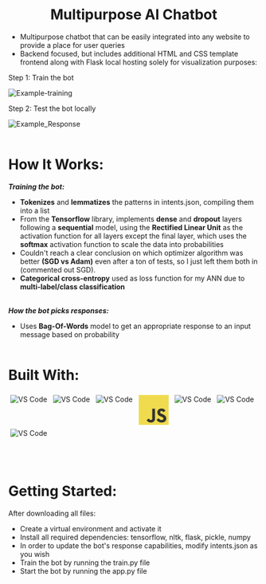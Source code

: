 <h1 align="center"> Multipurpose AI Chatbot </h1>

- Multipurpose chatbot that can be easily integrated into any website to provide a place for user queries
- Backend focused, but includes additional HTML and CSS template frontend along with Flask local hosting solely for visualization purposes:

Step 1: Train the bot

![Example-training](https://user-images.githubusercontent.com/83842735/183676409-9ba03c55-e7be-41a2-a312-3b73a8274efc.png)

Step 2: Test the bot locally

![Example_Response](https://user-images.githubusercontent.com/83842735/183676890-be6f4dab-6b8d-4d57-89cf-0976bfc35c14.png)
<br></br>

# How It Works:

___Training the bot:___

- __Tokenizes__ and __lemmatizes__ the patterns in intents.json, compiling them into a list
- From the __Tensorflow__ library, implements __dense__ and __dropout__ layers following a __sequential__ model, using the __Rectified Linear Unit__ as the activation function for all layers except the final layer, which uses the __softmax__ activation function to scale the data into probabilities
- Couldn't reach a clear conclusion on which optimizer algorithm was better __(SGD vs Adam)__ even after a ton of tests, so I just left them both in (commented out SGD).
- __Categorical cross-entropy__ used as loss function for my ANN due to __multi-label/class classification__
<br></br>

___How the bot picks responses:___

- Uses __Bag-Of-Words__ model to get an appropriate response to an input message based on probability
<br></br>

# Built With:
<p>
<img src="https://upload.wikimedia.org/wikipedia/commons/thumb/c/c3/Python-logo-notext.svg/1200px-Python-logo-notext.svg.png" alt="VS Code" height="65" style="vertical-align:top; margin:4px">
<img src="https://upload.wikimedia.org/wikipedia/commons/thumb/2/2d/Tensorflow_logo.svg/1200px-Tensorflow_logo.svg.png" alt="VS Code" height="60" style="vertical-align:top; margin:4px">
<img src="https://upload.wikimedia.org/wikipedia/commons/thumb/a/ae/Keras_logo.svg/1200px-Keras_logo.svg.png" alt="VS Code" height="60" style="vertical-align:top; margin:4px">
<img src="https://raw.githubusercontent.com/github/explore/80688e429a7d4ef2fca1e82350fe8e3517d3494d/topics/javascript/javascript.png" alt="VS Code" height="60" style="vertical-align:top; margin:4px">
<img src="https://cdn.worldvectorlogo.com/logos/html-1.svg" alt="VS Code" height="60" style="vertical-align:top; margin:4px">
<img src="https://cdn4.iconfinder.com/data/icons/social-media-logos-6/512/121-css3-512.png" alt="VS Code" height="60" style="vertical-align:top; margin:4px">
<img src="https://www.pngkey.com/png/detail/98-985032_flask-logo-flask-python-icon.png" alt="VS Code" height="60" style="vertical-align:top; margin:4px">
</p>
<br></br>

# Getting Started:
After downloading all files:
- Create a virtual environment and activate it
- Install all required dependencies: tensorflow, nltk, flask, pickle, numpy
- In order to update the bot's response capabilities, modify intents.json as you wish
- Train the bot by running the train.py file
- Start the bot by running the app.py file
<br></br>


